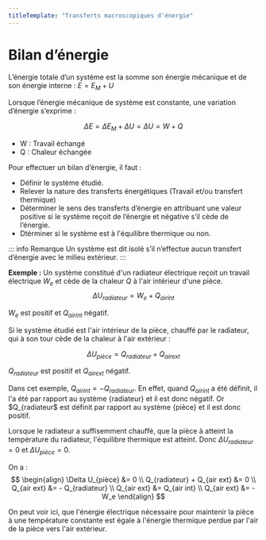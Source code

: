 ```yaml
---
titleTemplate: "Transferts macroscopiques d'énergie"
---
```


# Bilan d’énergie

L’énergie totale d’un système est la somme son énergie mécanique et de son énergie interne : $E=E_M+U$

Lorsque l’énergie mécanique de système est constante, une variation d’énergie s’exprime :

$$
ΔE=ΔE_M+ΔU=ΔU=W+Q
$$

- W :	Travail échangé
- Q :	Chaleur échangée

Pour effectuer un bilan d’énergie, il faut :
- Définir le système étudié.
- Relever la nature des transferts énergétiques (Travail et/ou transfert thermique) 
- Déterminer le sens des transferts d’énergie en attribuant une valeur positive si le système reçoit de l’énergie et négative s’il cède de l’énergie.
- Dtérminer si le système est à l'équilibre thermique ou non.

::: info Remarque
Un système est dit isolé s’il n’effectue aucun transfert d’énergie avec le milieu extérieur.
:::


**Exemple :** Un système constitué d'un radiateur électrique reçoit un travail électrique $W_e$ et cède de la chaleur $Q$ à l'air intérieur d'une pièce.
$$
\Delta U_{radiateur}  = W_e + Q_{air int}
$$

$W_e$ est positif et $Q_{air int}$ négatif.

Si le système étudié est l'air intérieur de la pièce, chauffé par le radiateur, qui à son tour cède de la chaleur à l'air extérieur :

$$
\Delta U_{pièce}  = Q_{radiateur} + Q_{air ext}
$$

$Q_{radiateur}$ est positif et $Q_{air ext}$ négatif.

Dans cet exemple, $Q_{air int} = - Q_{radiateur}$. En effet, quand $Q_{air int}$ a été définit, il l'a été par rapport au système {radiateur} et il est donc négatif. Or $Q_{radiateur$ est définit par rapport au système {pièce} et il est donc positif.

Lorsque le radiateur a suffisemment chauffé, que la pièce à atteint la température du radiateur, l'équilibre thermique est atteint. Donc $\Delta U_{radiateur}=0$ et $\Delta U_{pièce}=0$.

On a :
$$
\begin{align}
\Delta U_{pièce} &= 0 \\
Q_{radiateur} + Q_{air ext} &= 0 \\
Q_{air ext} &= - Q_{radiateur} \\
Q_{air ext} &= Q_{air int} \\
Q_{air ext} &= - W_e
\end{align}
$$

On peut voir ici, que l'énergie électrique nécessaire pour maintenir la pièce à une température constante est égale à l'énergie thermique perdue par l'air de la pièce vers l'air extérieur.

